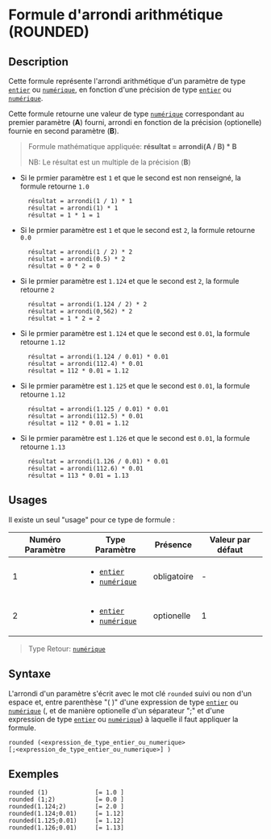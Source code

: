 # Formule d'arrondi arithmétique (ROUNDED)

## Description

Cette formule représente l'arrondi arithmétique d'un paramètre de type  [`entier`][valeur-de-retour] ou [`numérique`][valeur-de-retour], en fonction d'une précision de type [`entier`][valeur-de-retour] ou [`numérique`][valeur-de-retour].

Cette formule retourne une valeur de type [`numérique`][valeur-de-retour] correspondant au premier paramètre (__A__) fourni, arrondi en fonction de la précision (optionelle) fournie en second paramètre (__B__).

> Formule mathématique appliquée: __résultat = arrondi(A / B) * B__
>
> NB: Le résultat est un multiple de la précision (__B__)

- Si le prmier paramètre est `1` et que le second est non renseigné, la formule retourne `1.0`

        résultat = arrondi(1 / 1) * 1
        résultat = arrondi(1) * 1
        résultat = 1 * 1 = 1

- Si le prmier paramètre est `1` et que le second est `2`, la formule retourne `0.0`

        résultat = arrondi(1 / 2) * 2
        résultat = arrondi(0.5) * 2
        résultat = 0 * 2 = 0

- Si le prmier paramètre est `1.124` et que le second est `2`, la formule retourne `2`

        résultat = arrondi(1.124 / 2) * 2
        résultat = arrondi(0,562) * 2
        résultat = 1 * 2 = 2

- Si le prmier paramètre est `1.124` et que le second est `0.01`, la formule retourne `1.12`

        résultat = arrondi(1.124 / 0.01) * 0.01
        résultat = arrondi(112.4) * 0.01
        résultat = 112 * 0.01 = 1.12

- Si le prmier paramètre est `1.125` et que le second est `0.01`, la formule retourne `1.12`

        résultat = arrondi(1.125 / 0.01) * 0.01
        résultat = arrondi(112.5) * 0.01
        résultat = 112 * 0.01 = 1.12

- Si le prmier paramètre est `1.126` et que le second est `0.01`, la formule retourne `1.13`

        résultat = arrondi(1.126 / 0.01) * 0.01
        résultat = arrondi(112.6) * 0.01
        résultat = 113 * 0.01 = 1.13

## Usages

Il existe un seul "usage" pour ce type de formule :

|Numéro Paramètre|Type Paramètre|Présence|Valeur par défaut|
|--------------|--------------|--------------|--------------|
|1|<ul><li>[`entier`][valeur-de-retour]</li><li>[`numérique`][valeur-de-retour]</li></ul>|obligatoire|-|
|2|<ul><li>[`entier`][valeur-de-retour]</li><li>[`numérique`][valeur-de-retour]</li></ul>|optionelle|1|

> Type Retour: [`numérique`][valeur-de-retour]

## Syntaxe

L'arrondi d'un paramètre s'écrit avec le mot clé `rounded` suivi ou non d'un espace et, entre parenthèse "( )" d'une expression de type [`entier`][valeur-de-retour] ou [`numérique`][valeur-de-retour] (, et de manière optionelle d'un séparateur ";" et d'une expression de type [`entier`][valeur-de-retour] ou [`numérique`][valeur-de-retour]) à laquelle il faut appliquer la formule.

    rounded (<expression_de_type_entier_ou_numerique>
    [;<expression_de_type_entier_ou_numerique>] )

## Exemples

    rounded (1)             [= 1.0 ]
    rounded (1;2)           [= 0.0 ]
    rounded(1.124;2)        [= 2.0 ]
    rounded(1.124;0.01)     [= 1.12]
    rounded(1.125;0.01)     [= 1.12]
    rounded(1.126;0.01)     [= 1.13]

[valeur-de-retour]: ../../lexique.md#valeur-de-retour